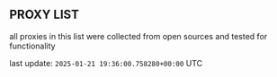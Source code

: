 ## PROXY LIST

all proxies in this list were collected from open sources and tested for functionality

last update: `2025-01-21 19:36:00.758280+00:00` UTC